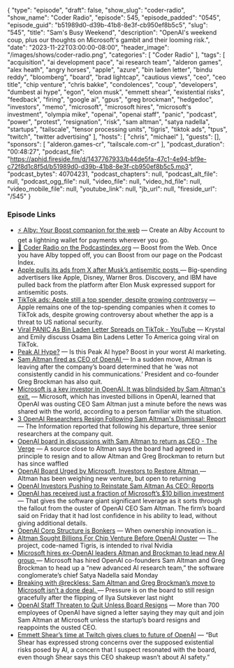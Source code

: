 {
  "type": "episode",
  "draft": false,
  "show_slug": "coder-radio",
  "show_name": "Coder Radio",
  "episode": 545,
  "episode_padded": "0545",
  "episode_guid": "b51989d0-d39b-41b8-8e3f-cb950ef8b5c5",
  "slug": "545",
  "title": "Sam's Busy Weekend",
  "description": "OpenAI's weekend coup, plus our thoughts on Microsoft's gambit and their looming risk.",
  "date": "2023-11-22T03:00:00-08:00",
  "header_image": "/images/shows/coder-radio.png",
  "categories": [
    "Coder Radio"
  ],
  "tags": [
    "acquisition",
    "ai development pace",
    "ai research team",
    "alderon games",
    "alex heath",
    "angry horses",
    "apple",
    "azure",
    "bin laden letter",
    "bindu reddy",
    "bloomberg",
    "board",
    "brad lightcap",
    "cautious views",
    "ceo",
    "ceo title",
    "chip venture",
    "chris bakke",
    "condolences",
    "coup",
    "developers",
    "dumbest ai hype",
    "egon",
    "elon musk",
    "emmett shear",
    "existential risks",
    "feedback",
    "firing",
    "google ai",
    "gpus",
    "greg brockman",
    "hedgedoc",
    "investors",
    "memo",
    "microsoft",
    "microsoft hires",
    "microsoft's investment",
    "olympia mike",
    "openai",
    "openai staff",
    "panic",
    "podcast",
    "power",
    "protest",
    "resignation",
    "risk",
    "sam altman",
    "satya nadella",
    "startups",
    "tailscale",
    "tensor processing units",
    "tigris",
    "tiktok ads",
    "tpus",
    "twitch",
    "twitter advertising"
  ],
  "hosts": [
    "chris",
    "michael"
  ],
  "guests": [],
  "sponsors": [
    "alderon.games-cr",
    "tailscale.com-cr"
  ],
  "podcast_duration": "00:48:27",
  "podcast_file": "https://aphid.fireside.fm/d/1437767933/b44de5fa-47c1-4e94-bf9e-c72f8d1c8f5d/b51989d0-d39b-41b8-8e3f-cb950ef8b5c5.mp3",
  "podcast_bytes": 40704231,
  "podcast_chapters": null,
  "podcast_alt_file": null,
  "podcast_ogg_file": null,
  "video_file": null,
  "video_hd_file": null,
  "video_mobile_file": null,
  "youtube_link": null,
  "jb_url": null,
  "fireside_url": "/545"
}


### Episode Links

  * [⚡ Alby: Your Boost companion for the web](https://getalby.com/ "⚡ Alby: Your Boost companion for the web") — Create an Alby Account to get a lightning wallet for payments wherever you go. 
  * [🎉 Coder Radio on the Podcastindex.org](https://podcastindex.org/podcast/487548 "🎉 Coder Radio on the Podcastindex.org") — Boost from the Web. Once you have Alby topped off, you can Boost from our page on the Podcast Index.
  * [Apple pulls its ads from X after Musk’s antisemitic posts ](https://www.theverge.com/2023/11/17/23965928/apple-x-ads-elon-musk-antisemitic-posts "Apple pulls its ads from X after Musk’s antisemitic posts ") — Big-spending advertisers like Apple, Disney, Warner Bros. Discovery, and IBM have pulled back from the platform after Elon Musk expressed support for antisemitic posts.
  * [TikTok ads: Apple still a top spender, despite growing controversy](https://9to5mac.com/2023/04/06/tiktok-ads/ "TikTok ads: Apple still a top spender, despite growing controversy") — Apple remains one of the top-spending companies when it comes to TikTok ads, despite growing controversy about whether the app is a threat to US national security.
  * [Viral PANIC As Bin Laden Letter Spreads on TikTok - YouTube](https://www.youtube.com/watch?v=YkUpYBtwMMg "Viral PANIC As Bin Laden Letter Spreads on TikTok - YouTube") — Krystal and Emily discuss Osama Bin Ladens Letter To America going viral on TikTok. 
  * [Peak AI Hype?](https://twitter.com/frognaaut/status/1702821934784807013 "Peak AI Hype?") — Is this Peak AI hype? Boost in your worst AI marketing.
  * [Sam Altman fired as CEO of OpenAI ](https://www.theverge.com/2023/11/17/23965982/openai-ceo-sam-altman-fired "Sam Altman fired as CEO of OpenAI ") — In a sudden move, Altman is leaving after the company’s board determined that he ‘was not consistently candid in his communications.’ President and co-founder Greg Brockman has also quit.
  * [Microsoft is a key investor in OpenAI. It was blindsided by Sam Altman's exit.](https://www.axios.com/2023/11/17/microsoft-openai-sam-altman-ouster "Microsoft is a key investor in OpenAI. It was blindsided by Sam Altman's exit.") — Microsoft, which has invested billions in OpenAI, learned that OpenAI was ousting CEO Sam Altman just a minute before the news was shared with the world, according to a person familiar with the situation.
  * [3 OpenAI Researchers Resign Following Sam Altman's Dismissal: Report](https://www.businessinsider.com/3-open-ai-researchers-resign-sam-altman-dismissal-ceo-2023-11 "3 OpenAI Researchers Resign Following Sam Altman's Dismissal: Report") — The Information reported that following his departure, three senior researchers at the company quit.
  * [OpenAI board in discussions with Sam Altman to return as CEO - The Verge](https://www.theverge.com/2023/11/18/23967199/breaking-openai-board-in-discussions-with-sam-altman-to-return-as-ceo "OpenAI board in discussions with Sam Altman to return as CEO - The Verge") — A source close to Altman says the board had agreed in principle to resign and to allow Altman and Greg Brockman to return but has since waffled
  * [OpenAI Board Urged by Microsoft, Investors to Restore Altman ](https://www.bloomberg.com/news/articles/2023-11-18/openai-board-being-pressed-by-some-investors-to-reinstate-altman#xj4y7vzkg "OpenAI Board Urged by Microsoft, Investors to Restore Altman ") — Altman has been weighing new venture, but open to returning
  * [OpenAI Investors Pushing to Reinstate Sam Altman As CEO: Reports](https://www.businessinsider.com/sam-altman-openai-investors-ceo-board-chatgpt-2023-11 "OpenAI Investors Pushing to Reinstate Sam Altman As CEO: Reports")
  * [OpenAI has received just a fraction of Microsoft’s $10 billion investment](https://www.semafor.com/article/11/18/2023/openai-has-received-just-a-fraction-of-microsofts-10-billion-investment "OpenAI has received just a fraction of Microsoft’s $10 billion investment") — That gives the software giant significant leverage as it sorts through the fallout from the ouster of OpenAI CEO Sam Altman. The firm’s board said on Friday that it had lost confidence in his ability to lead, without giving additional details.
  * [OpenAI Corp Structure is Bonkers](https://twitter.com/dalmaer/status/1725911246392689120 "OpenAI Corp Structure is Bonkers") — When ownership innovation is…
  * [Altman Sought Billions For Chip Venture Before OpenAI Ouster](https://www.bloomberg.com/news/articles/2023-11-19/altman-sought-billions-for-ai-chip-venture-before-openai-ouster?sref=ZMFHsM5Z#xj4y7vzkg "Altman Sought Billions For Chip Venture Before OpenAI Ouster") — The project, code-named Tigris, is intended to rival Nvidia
  * [Microsoft hires ex-OpenAI leaders Altman and Brockman to lead new AI group ](https://techcrunch.com/2023/11/20/openai-co-founders-sam-altman-and-greg-brockman-to-join-microsoft/?guccounter=1 "Microsoft hires ex-OpenAI leaders Altman and Brockman to lead new AI group ") — Microsoft has hired OpenAI co-founders Sam Altman and Greg Brockman to head up a “new advanced AI research team,” the software conglomerate’s chief Satya Nadella said Monday
  * [Breaking with @reckless: Sam Altman and Greg Brockman’s move to Microsoft isn’t a done deal. ](https://twitter.com/alexeheath/status/1726677153469870290?s=46 "Breaking with @reckless: Sam Altman and Greg Brockman’s move to Microsoft isn’t a done deal. ") — Pressure is on the board to still resign gracefully after the flipping of Ilya Sutskever last night
  * [OpenAI Staff Threaten to Quit Unless Board Resigns](https://www.wired.com/story/openai-staff-walk-protest-sam-altman/ "OpenAI Staff Threaten to Quit Unless Board Resigns") — More than 700 employees of OpenAI have signed a letter saying they may quit and join Sam Altman at Microsoft unless the startup’s board resigns and reappoints the ousted CEO.
  * [Emmett Shear’s time at Twitch gives clues to future of OpenAI](https://www.fastcompany.com/90986299/emmett-shear-openi-former-employee "Emmett Shear’s time at Twitch gives clues to future of OpenAI") — “But Shear has expressed strong concerns over the supposed existential risks posed by AI, a concern that I suspect resonated with the board, even though Shear says this CEO shakeup wasn’t about AI safety.”


